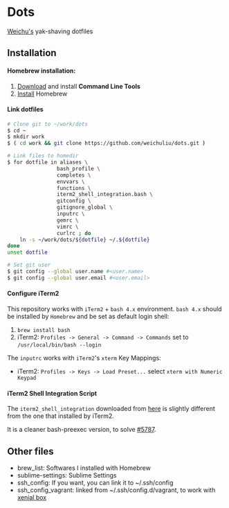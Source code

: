 # Dots

[Weichu's](https://www.github.com/weichuliu) yak-shaving dotfiles

## Installation

#### Homebrew installation:

1. [Download](https://developer.apple.com/download/more/) and install **Command Line Tools**
2. [Install](https://brew.sh/) Homebrew

#### Link dotfiles

```bash
# Clone git to ~/work/dots
$ cd ~
$ mkdir work
$ ( cd work && git clone https://github.com/weichuliu/dots.git )

# Link files to homedir
$ for dotfile in aliases \
                bash_profile \
                completes \
                envvars \
                functions \
                iterm2_shell_integration.bash \
                gitconfig \
                gitignore_global \
                inputrc \
                gemrc \
                vimrc \
                curlrc ; do
    ln -s ~/work/dots/${dotfile} ~/.${dotfile}
done
unset dotfile

# Set git user
$ git config --global user.name #<user.name>
$ git config --global user.email #<user.email>
```

#### Configure iTerm2

This repository works with `iTerm2` + `bash 4.x` environment.
`bash 4.x` should be installed by `Homebrew` and be set as default login shell:

1. `brew install bash`
2. iTerm2: `Profiles -> General -> Command -> Commands` set to `/usr/local/bin/bash --login`

The `inputrc` works with `iTerm2`'s `xterm` Key Mappings:

- iTerm2: `Profiles -> Keys -> Load Preset...` select `xterm with Numeric Keypad`

#### iTerm2 Shell Integration Script

The `iterm2_shell_integration` downloaded from [here](https://iterm2.com/shell_integration/bash) is slightly different from the one that installed by iTerm2.

It is a cleaner bash-preexec version, to solve [#5787](https://gitlab.com/gnachman/iterm2/issues/5787).

## Other files

- brew_list: Softwares I installed with Homebrew
- sublime-settings: Sublime Settings
- ssh_config: If you want, you can link it to ~/.ssh/config
- ssh_config_vagrant: linked from ~/.ssh/config.d/vagrant, to work with [xenial box](https://www.github.com/weichuliu/xenial)
